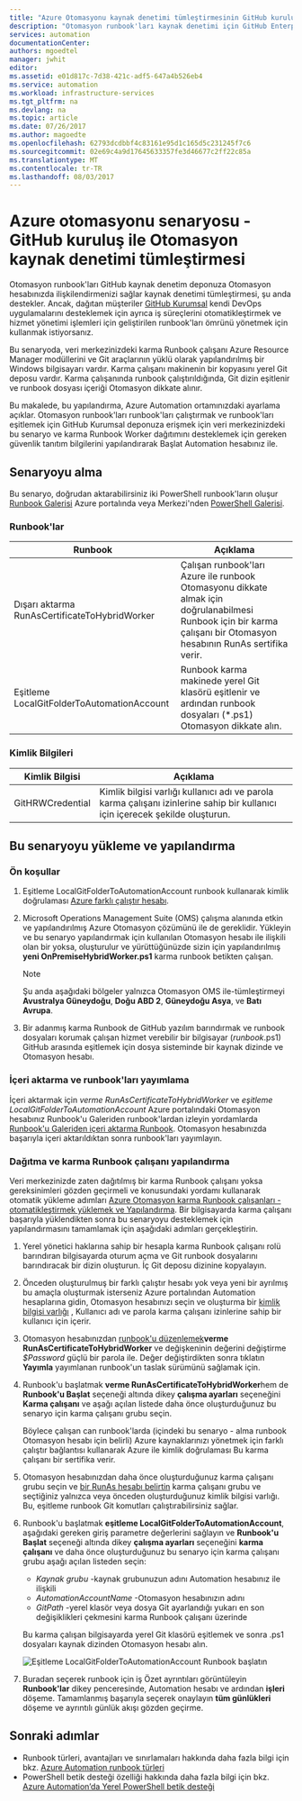 ```yaml
---
title: "Azure Otomasyonu kaynak denetimi tümleştirmesinin GitHub kuruluş ile | Microsoft Docs"
description: "Otomasyon runbook'ları kaynak denetimi için GitHub Enterprise ile tümleştirme yapılandırma ayrıntılarını açıklar."
services: automation
documentationCenter: 
authors: mgoedtel
manager: jwhit
editor: 
ms.assetid: e01d817c-7d38-421c-adf5-647a4b526eb4
ms.service: automation
ms.workload: infrastructure-services
ms.tgt_pltfrm: na
ms.devlang: na
ms.topic: article
ms.date: 07/26/2017
ms.author: magoedte
ms.openlocfilehash: 62793dcdbbf4c83161e95d1c165d5c231245f7c6
ms.sourcegitcommit: 02e69c4a9d17645633357fe3d46677c2ff22c85a
ms.translationtype: MT
ms.contentlocale: tr-TR
ms.lasthandoff: 08/03/2017
---
```

# <a name="azure-automation-scenario---automation-source-control-integration-with-github-enterprise"></a>Azure otomasyonu senaryosu - GitHub kuruluş ile Otomasyon kaynak denetimi tümleştirmesi

Otomasyon runbook'ları GitHub kaynak denetim deponuza Otomasyon hesabınızda ilişkilendirmenizi sağlar kaynak denetimi tümleştirmesi, şu anda destekler.  Ancak, dağıtan müşteriler [GitHub Kurumsal](https://enterprise.github.com/home) kendi DevOps uygulamalarını desteklemek için ayrıca iş süreçlerini otomatikleştirmek ve hizmet yönetimi işlemleri için geliştirilen runbook'ları ömrünü yönetmek için kullanmak istiyorsanız.  

Bu senaryoda, veri merkezinizdeki karma Runbook çalışanı Azure Resource Manager modüllerini ve Git araçlarının yüklü olarak yapılandırılmış bir Windows bilgisayarı vardır.  Karma çalışanı makinenin bir kopyasını yerel Git deposu vardır.  Karma çalışanında runbook çalıştırıldığında, Git dizin eşitlenir ve runbook dosyası içeriği Otomasyon dikkate alınır.

Bu makalede, bu yapılandırma, Azure Automation ortamınızdaki ayarlama açıklar. Otomasyon runbook'ları runbook'ları çalıştırmak ve runbook'ları eşitlemek için GitHub Kurumsal deponuza erişmek için veri merkezinizdeki bu senaryo ve karma Runbook Worker dağıtımını desteklemek için gereken güvenlik tanıtım bilgilerini yapılandırarak Başlat Automation hesabınız ile.  


## <a name="getting-the-scenario"></a>Senaryoyu alma

Bu senaryo, doğrudan aktarabilirsiniz iki PowerShell runbook'ların oluşur [Runbook Galerisi](automation-runbook-gallery.md) Azure portalında veya Merkezi'nden [PowerShell Galerisi](https://www.powershellgallery.com).

### <a name="runbooks"></a>Runbook'lar

Runbook | Açıklama| 
--------|------------|
Dışarı aktarma RunAsCertificateToHybridWorker | Çalışan runbook'ları Azure ile runbook Otomasyonu dikkate almak için doğrulanabilmesi Runbook için bir karma çalışanı bir Otomasyon hesabının RunAs sertifika verir.| 
Eşitleme LocalGitFolderToAutomationAccount | Runbook karma makinede yerel Git klasörü eşitlenir ve ardından runbook dosyaları (*.ps1) Otomasyon dikkate alın.|

### <a name="credentials"></a>Kimlik Bilgileri

Kimlik Bilgisi | Açıklama|
-----------|------------|
GitHRWCredential | Kimlik bilgisi varlığı kullanıcı adı ve parola karma çalışanı izinlerine sahip bir kullanıcı için içerecek şekilde oluşturun.|

## <a name="installing-and-configuring-this-scenario"></a>Bu senaryoyu yükleme ve yapılandırma

### <a name="prerequisites"></a>Ön koşullar

1. Eşitleme LocalGitFolderToAutomationAccount runbook kullanarak kimlik doğrulaması [Azure farklı çalıştır hesabı](automation-sec-configure-azure-runas-account.md). 

2. Microsoft Operations Management Suite (OMS) çalışma alanında etkin ve yapılandırılmış Azure Otomasyon çözümünü ile de gereklidir.  Yükleyin ve bu senaryo yapılandırmak için kullanılan Otomasyon hesabı ile ilişkili olan bir yoksa, oluşturulur ve yürüttüğünüzde sizin için yapılandırılmış **yeni OnPremiseHybridWorker.ps1** karma runbook betikten çalışan.        

    > [!NOTE]
    > Şu anda aşağıdaki bölgeler yalnızca Otomasyon OMS ile-tümleştirmeyi **Avustralya Güneydoğu**, **Doğu ABD 2**, **Güneydoğu Asya**, ve **Batı Avrupa**. 

3. Bir adanmış karma Runbook de GitHub yazılım barındırmak ve runbook dosyaları korumak çalışan hizmet verebilir bir bilgisayar (*runbook*.ps1) GitHub arasında eşitlemek için dosya sisteminde bir kaynak dizinde ve Otomasyon hesabı.

### <a name="import-and-publish-the-runbooks"></a>İçeri aktarma ve runbook'ları yayımlama

İçeri aktarmak için *verme RunAsCertificateToHybridWorker* ve *eşitleme LocalGitFolderToAutomationAccount* Azure portalındaki Otomasyon hesabınız Runbook'u Galeriden runbook'lardan izleyin yordamlarda [Runbook'u Galeriden içeri aktarma Runbook](automation-runbook-gallery.md#to-import-a-runbook-from-the-runbook-gallery-with-the-azure-portal). Otomasyon hesabınızda başarıyla içeri aktarıldıktan sonra runbook'ları yayımlayın.

### <a name="deploy-and-configure-hybrid-runbook-worker"></a>Dağıtma ve karma Runbook çalışanı yapılandırma

Veri merkezinizde zaten dağıtılmış bir karma Runbook çalışanı yoksa gereksinimleri gözden geçirmeli ve konusundaki yordamı kullanarak otomatik yükleme adımları [Azure Otomasyon karma Runbook çalışanları - otomatikleştirmek yüklemek ve Yapılandırma](automation-hybrid-runbook-worker.md#automated-deployment).  Bir bilgisayarda karma çalışanı başarıyla yüklendikten sonra bu senaryoyu desteklemek için yapılandırmasını tamamlamak için aşağıdaki adımları gerçekleştirin.

1. Yerel yönetici haklarına sahip bir hesapla karma Runbook çalışanı rolü barındıran bilgisayarda oturum açma ve Git runbook dosyalarını barındıracak bir dizin oluşturun.  İç Git deposu dizinine kopyalayın.
2. Önceden oluşturulmuş bir farklı çalıştır hesabı yok veya yeni bir ayrılmış bu amaçla oluşturmak isterseniz Azure portalından Automation hesaplarına gidin, Otomasyon hesabınızı seçin ve oluşturma bir [kimlik bilgisi varlığı](automation-credentials.md) , Kullanıcı adı ve parola karma çalışanı izinlerine sahip bir kullanıcı için içerir.  
3. Otomasyon hesabınızdan [runbook'u düzenlemek](automation-edit-textual-runbook.md)**verme RunAsCertificateToHybridWorker** ve değişkeninin değerini değiştirme *$Password* güçlü bir parola ile.  Değer değiştirdikten sonra tıklatın **Yayımla** yayımlanan runbook'un taslak sürümünü sağlamak için. 
5. Runbook'u başlatmak **verme RunAsCertificateToHybridWorker**hem de **Runbook'u Başlat** seçeneği altında dikey **çalışma ayarları** seçeneğini  **Karma çalışanı** ve aşağı açılan listede daha önce oluşturduğunuz bu senaryo için karma çalışanı grubu seçin.  

    Böylece çalışan can runbook'larda (içindeki bu senaryo - alma runbook Otomasyon hesabı için belirli) Azure kaynaklarınızı yönetmek için farklı çalıştır bağlantısı kullanarak Azure ile kimlik doğrulaması Bu karma çalışanı bir sertifika verir.

4. Otomasyon hesabınızdan daha önce oluşturduğunuz karma çalışanı grubu seçin ve [bir RunAs hesabı belirtin](automation-hrw-run-runbooks.md#runas-account) karma çalışanı grubu ve seçtiğiniz yalnızca veya önceden oluşturduğunuz kimlik bilgisi varlığı.  Bu, eşitleme runbook Git komutları çalıştırabilirsiniz sağlar. 
5. Runbook'u başlatmak **eşitleme LocalGitFolderToAutomationAccount**, aşağıdaki gereken giriş parametre değerlerini sağlayın ve **Runbook'u Başlat** seçeneği altında dikey **çalışma ayarları**  seçeneğini **karma çalışanı** ve daha önce oluşturduğunuz bu senaryo için karma çalışanı grubu aşağı açılan listeden seçin:
    * *Kaynak grubu* -kaynak grubunuzun adını Automation hesabınız ile ilişkili
    * *AutomationAccountName* -Otomasyon hesabınızın adını
    * *GitPath* -yerel klasör veya dosya Git ayarlandığı yukarı en son değişiklikleri çekmesini karma Runbook çalışanı üzerinde

    Bu karma çalışan bilgisayarda yerel Git klasörü eşitlemek ve sonra .ps1 dosyaları kaynak dizinden Otomasyon hesabı alın.

    ![Eşitleme LocalGitFolderToAutomationAccount Runbook başlatın](media/automation-scenario-source-control-integration-with-github-ent/start-runbook-synclocalgitfoldertoautoacct.png)<br>

7. Buradan seçerek runbook için iş Özet ayrıntıları görüntüleyin **Runbook'lar** dikey penceresinde, Automation hesabı ve ardından **işleri** döşeme.  Tamamlanmış başarıyla seçerek onaylayın **tüm günlükleri** döşeme ve ayrıntılı günlük akışı gözden geçirme.  

## <a name="next-steps"></a>Sonraki adımlar

-  Runbook türleri, avantajları ve sınırlamaları hakkında daha fazla bilgi için bkz. [Azure Automation runbook türleri](automation-runbook-types.md)
-  PowerShell betik desteği özelliği hakkında daha fazla bilgi için bkz. [Azure Automation’da Yerel PowerShell betik desteği](https://azure.microsoft.com/blog/announcing-powershell-script-support-azure-automation-2/)

